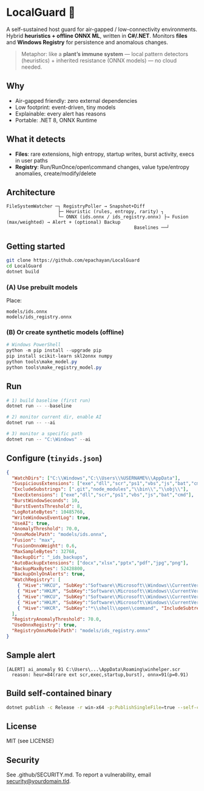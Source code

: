 # LocalGuard 🌱
A self-sustained host guard for air-gapped / low-connectivity environments. Hybrid **heuristics + offline ONNX ML**, written in **C#/.NET**. Monitors **files** and **Windows Registry** for persistence and anomalous changes.

> Metaphor: like a **plant’s immune system** — local pattern detectors (heuristics) + inherited resistance (ONNX models) — no cloud needed.

## Why
- Air-gapped friendly: zero external dependencies
- Low footprint: event-driven, tiny models
- Explainable: every alert has reasons
- Portable: .NET 8, ONNX Runtime

## What it detects
- **Files**: rare extensions, high entropy, startup writes, burst activity, execs in user paths
- **Registry**: Run/RunOnce/open\\command changes, value type/entropy anomalies, create/modify/delete

## Architecture
```
FileSystemWatcher ─┐ RegistryPoller → Snapshot+Diff
                   ├─ Heuristic (rules, entropy, rarity) ┐
                   └─ ONNX (ids.onnx / ids_registry.onnx) ├→ Fusion (max/weighted) → Alert + (optional) Backup
                                               Baselines ──┘
```

## Getting started
```bash
git clone https://github.com/epachayan/LocalGuard
cd LocalGuard
dotnet build
```

### (A) Use prebuilt models
Place:
```
models/ids.onnx
models/ids_registry.onnx
```

### (B) Or create synthetic models (offline)
```powershell
# Windows PowerShell
python -m pip install --upgrade pip
pip install scikit-learn skl2onnx numpy
python tools\make_model.py
python tools\make_registry_model.py
```

## Run
```powershell
# 1) build baseline (first run)
dotnet run -- --baseline

# 2) monitor current dir, enable AI
dotnet run -- --ai

# 3) monitor a specific path
dotnet run -- "C:\Windows" --ai
```

## Configure (`tinyids.json`)
```json
{
  "WatchDirs": ["C:\\Windows","C:\\Users\\%USERNAME%\\AppData"],
  "SuspiciousExtensions": ["exe","dll","scr","ps1","vbs","js","bat","cmd"],
  "ExcludeSubstrings": [".git","node_modules","\\bin\\","\\obj\\"],
  "ExecExtensions": ["exe","dll","scr","ps1","vbs","js","bat","cmd"],
  "BurstWindowSeconds": 10,
  "BurstEventsThreshold": 8,
  "LogRotateBytes": 10485760,
  "WriteWindowsEventLog": true,
  "UseAI": true,
  "AnomalyThreshold": 70.0,
  "OnnxModelPath": "models/ids.onnx",
  "Fusion": "max",
  "FusionOnnxWeight": 0.6,
  "MaxSampleBytes": 32768,
  "BackupDir": "_ids_backups",
  "AutoBackupExtensions": ["docx","xlsx","pptx","pdf","jpg","png"],
  "BackupMaxBytes": 52428800,
  "BackupOnlyOnAlerts": true,
  "WatchRegistry": [
    { "Hive":"HKCU", "SubKey":"Software\\Microsoft\\Windows\\CurrentVersion\\Run", "IncludeSubtree": false },
    { "Hive":"HKLM", "SubKey":"Software\\Microsoft\\Windows\\CurrentVersion\\Run", "IncludeSubtree": false },
    { "Hive":"HKCU", "SubKey":"Software\\Microsoft\\Windows\\CurrentVersion\\RunOnce", "IncludeSubtree": false },
    { "Hive":"HKLM", "SubKey":"Software\\Microsoft\\Windows\\CurrentVersion\\RunOnce", "IncludeSubtree": false },
    { "Hive":"HKCR", "SubKey":"*\\shell\\open\\command", "IncludeSubtree": true }
  ],
  "RegistryAnomalyThreshold": 70.0,
  "UseOnnxRegistry": true,
  "RegistryOnnxModelPath": "models/ids_registry.onnx"
}
```

## Sample alert
```
[ALERT] ai_anomaly 91 C:\Users\...\AppData\Roaming\winhelper.scr
  reason: heur=84(rare ext scr,exec,startup,burst), onnx=91(p=0.91)
```

## Build self-contained binary
```bash
dotnet publish -c Release -r win-x64 -p:PublishSingleFile=true --self-contained false
```

## License
MIT (see LICENSE)

## Security
See .github/SECURITY.md. To report a vulnerability, email security@yourdomain.tld.
